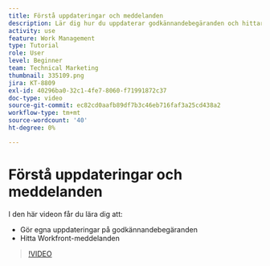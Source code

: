 ```yaml
---
title: Förstå uppdateringar och meddelanden
description: Lär dig hur du uppdaterar godkännandebegäranden och hittar meddelanden i Workfront.
activity: use
feature: Work Management
type: Tutorial
role: User
level: Beginner
team: Technical Marketing
thumbnail: 335109.png
jira: KT-8809
exl-id: 40296ba0-32c1-4fe7-8060-f71991872c37
doc-type: video
source-git-commit: ec82cd0aafb89df7b3c46eb716faf3a25cd438a2
workflow-type: tm+mt
source-wordcount: '40'
ht-degree: 0%

---
```


# Förstå uppdateringar och meddelanden

I den här videon får du lära dig att:

* Gör egna uppdateringar på godkännandebegäranden
* Hitta Workfront-meddelanden

>[!VIDEO](https://video.tv.adobe.com/v/335109/?quality=12&learn=on)

<!---
learn more URLS
Tag others on updates
Update work
--->
